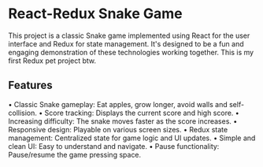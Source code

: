 # React-Redux Snake Game

This project is a classic Snake game implemented using React for the user interface and Redux for state management.  It's designed to be a fun and engaging demonstration of these technologies working together.
This is my first Redux pet project btw.

## Features

•   Classic Snake gameplay: Eat apples, grow longer, avoid walls and self-collision.
•   Score tracking:  Displays the current score and high score.
•   Increasing difficulty:  The snake moves faster as the score increases.
•   Responsive design:  Playable on various screen sizes.
•   Redux state management:  Centralized state for game logic and UI updates.
•   Simple and clean UI:  Easy to understand and navigate.
•   Pause functionality: Pause/resume the game pressing space.

